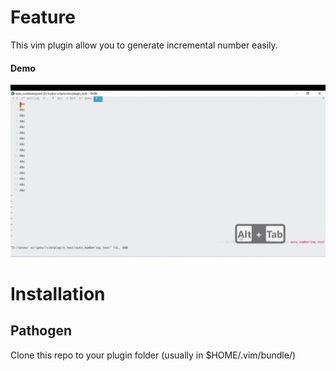 # Feature
This vim plugin allow you to generate incremental number easily.

#### Demo
![Demo](docs/demo.gif)

# Installation
## Pathogen

Clone this repo to your plugin folder (usually in $HOME/.vim/bundle/)
